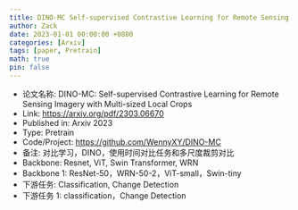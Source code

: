 ```yaml
---
title: DINO-MC Self-supervised Contrastive Learning for Remote Sensing Imagery with Multi-sized Local Crops
author: Zack
date: 2023-01-01 00:00:00 +0800
categories: [Arxiv]
tags: [paper, Pretrain]
math: true
pin: false
---
```

- 论文名称: DINO-MC: Self-supervised Contrastive Learning for Remote Sensing Imagery with Multi-sized Local Crops
- Link: https://arxiv.org/pdf/2303.06670
- Published in: Arxiv 2023
- Type: Pretrain
- Code/Project: https://github.com/WennyXY/DINO-MC
- 备注: 对比学习，DINO，使用时间对比任务和多尺度裁剪对比
- Backbone: Resnet, ViT, Swin Transformer, WRN
- Backbone 1: ResNet-50，WRN-50-2，ViT-small，Swin-tiny
- 下游任务: Classification, Change Detection
- 下游任务 1: classification，Change Detection
